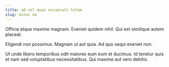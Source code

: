 ```yaml
---
title: ad vel quas occaecati totam
slug: minus ea
---
```


Officia atque maxime magnam. Eveniet quidem nihil. Qui est similique autem placeat.

Eligendi non possimus. Magnam ut aut quia. Ad quo sequi eveniet non.

Ut unde libero temporibus odit maiores eum eum et ducimus. Id tenetur quis et nam sed voluptatibus necessitatibus. Qui maxime aut vero debitis.
